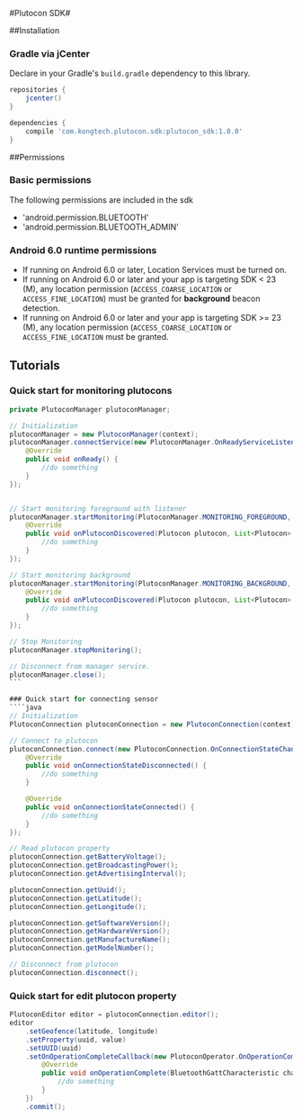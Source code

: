 #Plutocon SDK#

##Installation
### Gradle via jCenter
Declare in your Gradle's `build.gradle` dependency to this library.
```gradle
repositories {
	jcenter()
}

dependencies {
	compile 'com.kongtech.plutocon.sdk:plutocon_sdk:1.0.0'
}
```
##Permissions
### Basic permissions
The following permissions are included in the sdk
  - 'android.permission.BLUETOOTH'
  - 'android.permission.BLUETOOTH_ADMIN'

### Android 6.0 runtime permissions
  - If running on Android 6.0 or later, Location Services must be turned on.
  - If running on Android 6.0 or later and your app is targeting SDK < 23 (M), any location permission (`ACCESS_COARSE_LOCATION` or `ACCESS_FINE_LOCATION`) must be granted for <b>background</b> beacon detection.
  - If running on Android 6.0 or later and your app is targeting SDK >= 23 (M), any location permission (`ACCESS_COARSE_LOCATION` or `ACCESS_FINE_LOCATION` must be granted.

## Tutorials
### Quick start for monitoring plutocons

````java
private PlutoconManager plutoconManager;

// Initialization
plutoconManager = new PlutoconManager(context);
plutoconManager.connectService(new PlutoconManager.OnReadyServiceListener() {
	@Override
	public void onReady() {
		//do something
	}
});


// Start monitoring foreground with listener
plutoconManager.startMonitoring(PlutoconManager.MONITORING_FOREGROUND, new PlutoconManager.OnMonitoringPlutoconListener() {
	@Override
	public void onPlutoconDiscovered(Plutocon plutocon, List<Plutocon> plutocons) {
		//do something	
	}
});

// Start monitoring background
plutoconManager.startMonitoring(PlutoconManager.MONITORING_BACKGROUND, new PlutoconManager.OnMonitoringPlutoconListener() {
	@Override
	public void onPlutoconDiscovered(Plutocon plutocon, List<Plutocon> plutocons) {
		//do something	
	}
});

// Stop Monitoring
plutoconManager.stopMonitoring();

// Disconnect from manager service.
plutoconManager.close();
```

### Quick start for connecting sensor
````java
// Initialization
PlutoconConnection plutoconConnection = new PlutoconConnection(context);

// Connect to plutocon
plutoconConnection.connect(new PlutoconConnection.OnConnectionStateChangeCallback() {
	@Override
	public void onConnectionStateDisconnected() {
		//do something		
	}

	@Override
	public void onConnectionStateConnected() {
		//do something		
	}
});

// Read plutocon property
plutoconConnection.getBatteryVoltage();
plutoconConnection.getBroadcastingPower();
plutoconConnection.getAdvertisingInterval();

plutoconConnection.getUuid();
plutoconConnection.getLatitude();
plutoconConnection.getLongitude();

plutoconConnection.getSoftwareVersion();
plutoconConnection.getHardwareVersion();
plutoconConnection.getManufactureName();
plutoconConnection.getModelNumber();

// Disconnect from plutocon
plutoconConnection.disconnect();
````

### Quick start for edit plutocon property
````java
PlutoconEditor editor = plutoconConnection.editor();
editor
	.setGeofence(latitude, longitude)
	.setProperty(uuid, value)
	.setUUID(uuid)
	.setOnOperationCompleteCallback(new PlutoconOperator.OnOperationCompleteCallback() {
		@Override
		public void onOperationComplete(BluetoothGattCharacteristic characteristic, boolean isLast) {
			//do something
		}
	})
	.commit();

````
